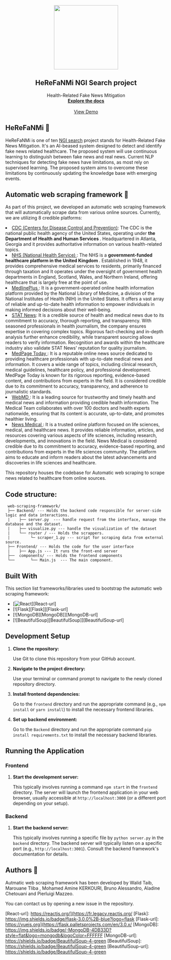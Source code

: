 <p align="center">
  <img src="https://github.com/Walid-Taib/web-scraping-framework/blob/main/NGISearch_Sticler.png" widh="200" height="200" />
</p>
<h2 align="center">HeReFaNMi NGI Search project</h2>
<p align="center">
    Health-Related Fake News Mitigation
    <br />
    <a href="https://github.com/Walid-Taib/web-scraping-framework/blob/main/documentation.pdf"><strong>Explore the docs </strong></a>
    <br />
    <br />
    <a href="http://localhost:3000/">View Demo</a>

 
</p>


## HeReFaNMi 🚀
HeReFaNMi  is one of ten <a href="https://www.zdnet.fr/blogs/l-esprit-libre/ngi-search-la-commission-europeenne-finance-dix-logiciels-open-source-de-recherche-39960000.htm"> NGI search</a> project stands for Health-Related Fake News Mitigation. It's an AI-beased system designed to detect and identify fake news related healthcare.
The proposed system will use continuous learning to distinguish between fake news and real news. Current NLP techniques for detecting fake news have limitations, as most rely on supervised learning. The proposed system aims to overcome these limitations by continuously updating the knowledge base with emerging events.

## Automatic web scraping framework 🚀
<p>As part of this project, we developed an automatic web scraping framework that will automatically scrape data from various online sources. Currently, we are utilizing 8 credible platforms:
  <li><a href="https://www.cdc.gov/">  CDC (Centers for Disease Control and Prevention)</a>:  The CDC is the national public
health agency of the United States, operating under <B> the Department of Health and Human
Services </B>. Headquartered in Atlanta, Georgia and it provides authoritative information on various
health-related topics.
</li>
<li><a href="https://www.nhs.uk/">NHS (National Health Service) </a>: The NHS is a <B> government-funded healthcare platform in the United Kingdom </B>. Established in 1948, it provides comprehensive medical services to residents, primarily financed through taxation and It operates under the oversight of government health departments in England, Scotland, Wales, and Northern Ireland, offering healthcare that is largely free at the point of use.</li>

  <li>
   <a href="https://medlineplus.gov/"> MedlinePlus </a>: It is a government-operated online health information platform provided by the National Library of Medicine, a division of the National Institutes of Health (NIH) in the United States. It offers a vast array of reliable and up-to-date health information to empower individuals in making informed decisions about their well-being.
  </li>

  <li><a href="https://www.statnews.com/ ">STAT News</a>: It is a credible source of health and medical news due to its commitment to accuracy, thorough reporting, and transparency. With seasoned professionals in health journalism, the company ensures expertise in covering complex topics. Rigorous fact-checking and in-depth analysis further enhance credibility, while transparent sourcing allows readers to verify information. Recognition and awards within the healthcare industry also validate STAT News' reputation for quality journalism.</li>

  <li><a href="https://www.medpagetoday.com/">MedPage Today </a>: It is a reputable online news source dedicated to providing healthcare professionals with up-to-date medical news and information. It covers a wide range of topics, including clinical research, medical guidelines, healthcare policy, and professional development. MedPage Today is known for its rigorous reporting, evidence-based content, and contributions from experts in the field. It is considered credible due to its commitment to accuracy, transparency, and adherence to journalistic standards.</li>

  <li><a href="https://www.webmd.com/">WebMD </a>: It is a leading source for trustworthy and timely health and medical news and information providing credible health information. The Medical Team collaborates with over 100 doctors and health experts nationwide, ensuring that its content is accurate, up-to-date, and promotes healthier living.</li>
  <li ><a href="https://www.news-medical.net/">News Medical </a> : It is a trusted online platform focused on life sciences, medical, and healthcare news. It provides reliable information, articles, and resources covering various aspects of life sciences, including research, developments, and innovations in the field. News Medical is considered credible due to its commitment to accuracy, evidence-based reporting, and contributions from experts in the life sciences community. The platform aims to educate and inform readers about the latest advancements and discoveries in life sciences and healthcare.</li>
</p>

This repository houses the codebase for Automatic web scraping to scrape news related to healthcare from online sources.

## Code structure:



```
 web-scraping-framework/
 ├── Backend/ --- Holds the backend code responsible for server-side logic and data interactions.
 |    ├── server.py  --- handle request from the interface, manage the database and the dataset.
 |    ├── visualize.py --- handle the visualization of the dataset
 |    └── router / --- Holds the scrappers.
 |         └─ scraper_1.py --- script for scraping data from external source.        
 ├── Frontend/ --- Holds the code for the user interface
 |    ├── App.js --- It runs the front-end server  
 ├──  components/ --- Holds the frontend components
 └──       └── Main.js  --- The main component.
```


## Built With

This section  list frameworks/libraries used to bootstrap the automatic web scraping framework:

* [![React][React.js]][React-url]
* [![Flask][Flask]][Flask-url]
* [![MongoDB][MongoDB]][MongoDB-url]
* [![BeautifulSoup][BeautifulSoup]][BeautifulSoup-url]





## Development Setup

1. **Clone the repository:**

   Use Git to clone this repository from your GitHub account.

2. **Navigate to the project directory:**

   Use your terminal or command prompt to navigate to the newly cloned repository directory.

3. **Install frontend dependencies:**

   Go to the `frontend` directory and run the appropriate command (e.g., `npm install` or `yarn install`) to install the necessary frontend libraries.

4. **Set up backend environment:**

   Go to the `Backend` directory and run the appropriate command `pip install requirements.txt` to install the necessary backend libraries.

## Running the Application

### Frontend

1. **Start the development server:**

   This typically involves running a command `npm start` in the `frontend` directory. The server will launch the frontend application in your web browser, usually accessible at `http://localhost:3000` (or a different port depending on your setup).

### Backend

1. **Start the backend server:**

   This typically involves running a specific file by `python server.py` in the `backend` directory. The backend server will typically listen on a specific port (e.g., `http://localhost:3001`). Consult the  backend framework's documentation for details.

## Authors 🚀
Autmatic web scraping framework has been developed by Walid Taib, Marouane Tliba , Mohamed Amine KERKOURI, Bruno Alessandro, Aladine Chetouani and Pierluigi Mazzeo.

You can contact us by opening a new issue in the repository.



[React.js]: https://shields.io/badge/react-black?logo=react&style=for-the-badge
[React-url]: https://reactjs.org/](https://fr.legacy.reactjs.org/
[Flask]: https://img.shields.io/badge/flask-3.0.0%2B-blue?logo=flask
[Flask-url]: https://vuejs.org](https://flask.palletsprojects.com/en/3.0.x/
[MongoDB]: https://img.shields.io/badge/-MongoDB-4DB33D?style=flat&logo=mongodb&logoColor=FFFFFF
[MongoDB-url]: https://shields.io/badge/BeautifulSoup-4-green
[BeautifulSoup]: https://shields.io/badge/BeautifulSoup-4-green
[BeautifulSoup-url]: https://shields.io/badge/BeautifulSoup-4-green


